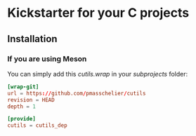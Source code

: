 # Kickstarter for your C projects

## Installation

### If you are using Meson

You can simply add this _cutils.wrap_ in your _subprojects_ folder:
```toml
[wrap-git]
url = https://github.com/pmasschelier/cutils
revision = HEAD
depth = 1

[provide]
cutils = cutils_dep
```

